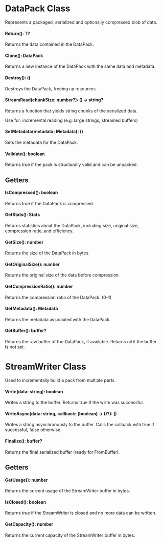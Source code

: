 # DataPack Class
Represents a packaged, serialized and optionally compressed blob of data.

#### Return(): T?
Returns the data contained in the DataPack.

#### Clone(): DataPack<T>
Returns a new instance of the DataPack with the same data and metadata.

#### Destroy(): ()
Destroys the DataPack, freeing up resources.

#### StreamRead(chunkSize: number?): () -> string?
Returns a function that yields string chunks of the serialized data.

Use for: incremental reading (e.g. large strings, streamed buffers)

#### SetMetadata(metadata: Metadata): ()
Sets the metadata for the DataPack.

#### Validate(): boolean
Returns true if the pack is structurally valid and can be unpacked.

## Getters
#### IsCompressed(): boolean
Returns true if the DataPack is compressed.

#### GetStats(): Stats
Returns statistics about the DataPack, including size, original size, compression ratio, and efficiency.

#### GetSize(): number
Returns the size of the DataPack in bytes.

#### GetOriginalSize(): number
Returns the original size of the data before compression.

#### GetCompressionRatio(): number 
Returns the compression ratio of the DataPack. (0-1)

#### GetMetadata(): Metadata
Returns the metadata associated with the DataPack.

#### GetBuffer(): buffer?
Returns the raw buffer of the DataPack, if available. Returns nil if the buffer is not set.

# StreamWriter Class
Used to incrementally build a pack from multiple parts.

#### Write(data: string): boolean
Writes a string to the buffer. Returns true if the write was successful.

#### WriteAsync(data: string, callback: (boolean) -> ()?): ()
Writes a string asynchronously to the buffer. Calls the callback with true if successful, false otherwise.

#### Finalize(): buffer?
Returns the final serialized buffer (ready for FromBuffer).

## Getters
#### GetUsage(): number
Returns the current usage of the StreamWriter buffer in bytes.

#### IsClosed(): boolean
Returns true if the StreamWriter is closed and no more data can be written.

#### GetCapacity(): number
Returns the current capacity of the StreamWriter buffer in bytes.